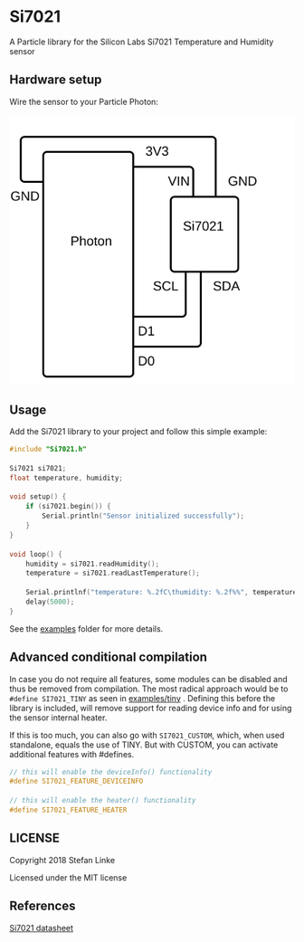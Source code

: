 # Si7021

A Particle library for the Silicon Labs Si7021 Temperature and Humidity
sensor

## Hardware setup

Wire the sensor to your Particle Photon:

![schematic](doc/schematic.svg)

## Usage

Add the Si7021 library to your project and follow this simple example:

```cpp
#include "Si7021.h"

Si7021 si7021;
float temperature, humidity;

void setup() {
    if (si7021.begin()) {
        Serial.println("Sensor initialized successfully");
    }
}

void loop() {
    humidity = si7021.readHumidity();
    temperature = si7021.readLastTemperature();

    Serial.printlnf("temperature: %.2fC\thumidity: %.2f%%", temperature, humidity);
    delay(5000);
}
```

See the [examples](examples) folder for more details.

## Advanced conditional compilation

In case you do not require all features, some modules can be disabled
and thus be removed from compilation. The most radical approach would be
to `#define SI7021_TINY` as seen in [examples/tiny](examples/tiny) .
Defining this before the library is included, will remove support for
reading device info and for using the sensor internal heater.

If this is too much, you can also go with `SI7021_CUSTOM`, which, when
used standalone, equals the use of TINY. But with CUSTOM, you can
activate additional features with #defines.

```cpp
// this will enable the deviceInfo() functionality
#define SI7021_FEATURE_DEVICEINFO

// this will enable the heater() functionality
#define SI7021_FEATURE_HEATER
```

## LICENSE

Copyright 2018 Stefan Linke

Licensed under the MIT license


## References

[Si7021 datasheet](https://www.silabs.com/documents/public/data-sheets/Si7021-A20.pdf)
